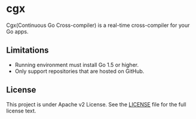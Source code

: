 # cgx

Cgx(Continuous Go Cross-compiler) is a real-time cross-compiler for your Go apps.

## Limitations

- Running environment must install Go 1.5 or higher.
- Only support repositories that are hosted on GitHub.

## License

This project is under Apache v2 License. See the [LICENSE](LICENSE) file for the full license text.